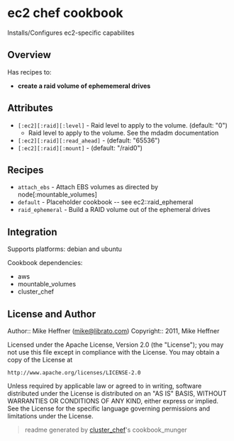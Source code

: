 # ec2 chef cookbook

Installs/Configures ec2-specific capabilites

## Overview

Has recipes to:

* **create a raid volume of ephememeral drives**

## Attributes

* `[:ec2][:raid][:level]`             - Raid level to apply to the volume. (default: "0")
  - Raid level to apply to the volume. See the mdadm documentation
* `[:ec2][:raid][:read_ahead]`        -  (default: "65536")
* `[:ec2][:raid][:mount]`             -  (default: "/raid0")

## Recipes 

* `attach_ebs`               - Attach EBS volumes as directed by node[:mountable_volumes]
* `default`                  - Placeholder cookbook -- see ec2::raid_ephemeral
* `raid_ephemeral`           - Build a RAID volume out of the ephemeral drives
## Integration

Supports platforms: debian and ubuntu

Cookbook dependencies:
* aws
* mountable_volumes
* cluster_chef


## License and Author

Author::                Mike Heffner (<mike@librato.com>)
Copyright::             2011, Mike Heffner

Licensed under the Apache License, Version 2.0 (the "License");
you may not use this file except in compliance with the License.
You may obtain a copy of the License at

    http://www.apache.org/licenses/LICENSE-2.0

Unless required by applicable law or agreed to in writing, software
distributed under the License is distributed on an "AS IS" BASIS,
WITHOUT WARRANTIES OR CONDITIONS OF ANY KIND, either express or implied.
See the License for the specific language governing permissions and
limitations under the License.

> readme generated by [cluster_chef](http://github.com/infochimps/cluster_chef)'s cookbook_munger
